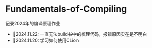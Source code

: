 # Fundamentals-of-Compiling
记录2024年的编译原理作业


- 🚩2024.11.22: 一直无法build书中的梳理代码，报错原因实在是不明白
- 🚩2024.11.20: 学习如何使用CLion